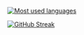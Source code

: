 <!-- https://github.com/anuraghazra/github-readme-stats#gradient-in-bg_color -->
[![Most used languages](https://github-readme-stats.vercel.app/api/top-langs/?username=ahummel25&layout=compact&hide_border=true&show_icons=true&theme=tokyonight)](https://github.com/anuraghazra/github-readme-stats)

<!-- http://github-readme-streak-stats.herokuapp.com/demo/ -->
[![GitHub Streak](http://github-readme-streak-stats.herokuapp.com?user=ahummel25&hide_border=true&mode=weekly&show_icons=true&theme=tokyonight)](https://git.io/streak-stats)
